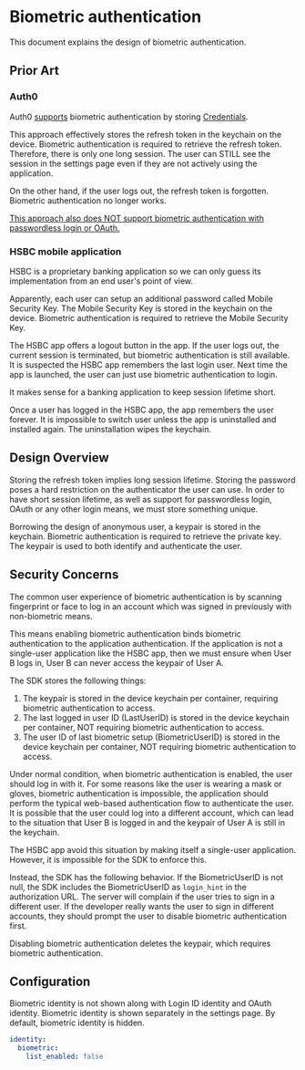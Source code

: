 # Biometric authentication

This document explains the design of biometric authentication.

## Prior Art

### Auth0

Auth0 [supports](https://auth0.com/docs/libraries/auth0-swift/auth0-swift-touchid-faceid) biometric authentication by storing [Credentials](https://github.com/auth0/Auth0.swift/blob/master/Auth0/Credentials.swift).

This approach effectively stores the refresh token in the keychain on the device.
Biometric authentication is required to retrieve the refresh token.
Therefore, there is only one long session.
The user can STILL see the session in the settings page even if they are not actively using the application.

On the other hand, if the user logs out, the refresh token is forgotten.
Biometric authentication no longer works.

[This approach also does NOT support biometric authentication with passwordless login or OAuth.](https://community.auth0.com/t/biometrics-with-sso/41969/6)

### HSBC mobile application

HSBC is a proprietary banking application so we can only guess its implementation from an end user's point of view.

Apparently, each user can setup an additional password called Mobile Security Key.
The Mobile Security Key is stored in the keychain on the device.
Biometric authentication is required to retrieve the Mobile Security Key.

The HSBC app offers a logout button in the app.
If the user logs out, the current session is terminated, but biometric authentication is still available.
It is suspected the HSBC app remembers the last login user.
Next time the app is launched, the user can just use biometric authentication to login.

It makes sense for a banking application to keep session lifetime short.

Once a user has logged in the HSBC app, the app remembers the user forever.
It is impossible to switch user unless the app is uninstalled and installed again.
The uninstallation wipes the keychain.

## Design Overview

Storing the refresh token implies long session lifetime.
Storing the password poses a hard restriction on the authenticator the user can use.
In order to have short session lifetime, as well as support for passwordless login, OAuth or any other login means,
we must store something unique.

Borrowing the design of anonymous user, a keypair is stored in the keychain.
Biometric authentication is required to retrieve the private key.
The keypair is used to both identify and authenticate the user.

## Security Concerns

The common user experience of biometric authentication is by scanning fingerprint or face to
log in an account which was signed in previously with non-biometric means.

This means enabling biometric authentication binds biometric authentication to the application authentication.
If the application is not a single-user application like the HSBC app,
then we must ensure when User B logs in, User B can never access the keypair of User A.

The SDK stores the following things:

1. The keypair is stored in the device keychain per container, requiring biometric authentication to access.
2. The last logged in user ID (LastUserID) is stored in the device keychain per container, NOT requiring biometric authentication to access.
3. The user ID of last biometric setup (BiometricUserID) is stored in the device keychain per container, NOT requiring biometric authentication to access.

Under normal condition, when biometric authentication is enabled, the user should log in with it.
For some reasons like the user is wearing a mask or gloves, biometric authentication is impossible,
the application should perform the typical web-based authentication flow to authenticate the user.
It is possible that the user could log into a different account, which can lead to the situation that
User B is logged in and the keypair of User A is still in the keychain.

The HSBC app avoid this situation by making itself a single-user application.
However, it is impossible for the SDK to enforce this.

Instead, the SDK has the following behavior.
If the BiometricUserID is not null, the SDK includes the BiometricUserID as `login_hint` in the authorization URL.
The server will complain if the user tries to sign in a different user.
If the developer really wants the user to sign in different accounts,
they should prompt the user to disable biometric authentication first.

Disabling biometric authentication deletes the keypair, which requires biometric authentication.

## Configuration

Biometric identity is not shown along with Login ID identity and OAuth identity.
Biometric identity is shown separately in the settings page.
By default, biometric identity is hidden.

```yaml
identity:
  biometric:
    list_enabled: false
```
